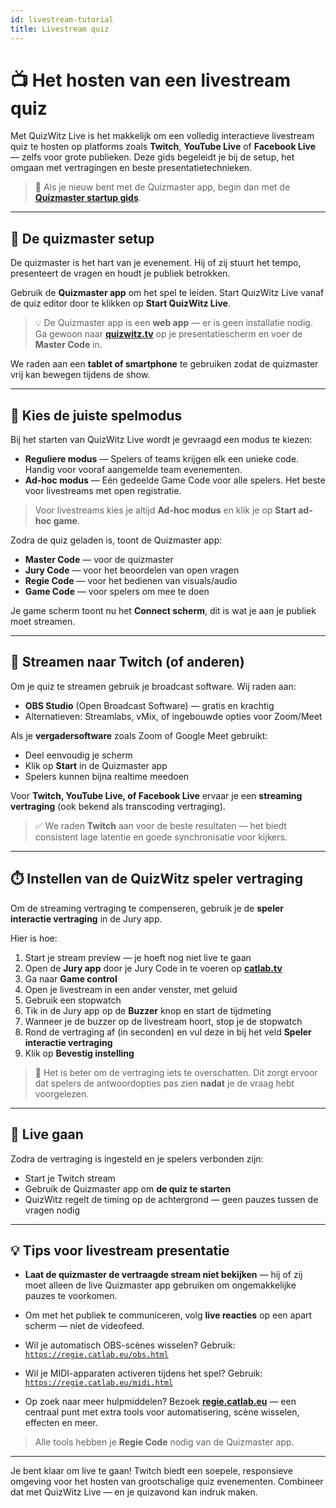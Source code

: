```yaml
---
id: livestream-tutorial
title: Livestream quiz
---
```


# 📺 Het hosten van een livestream quiz

Met QuizWitz Live is het makkelijk om een volledig interactieve livestream quiz te hosten op platforms zoals **Twitch**, **YouTube Live** of **Facebook Live** — zelfs voor grote publieken. Deze gids begeleidt je bij de setup, het omgaan met vertragingen en beste presentatietechnieken.

> 🧭 Als je nieuw bent met de Quizmaster app, begin dan met de [**Quizmaster startup gids**](../quizmaster/002-startup.md).

---

## 🎤 De quizmaster setup

De quizmaster is het hart van je evenement. Hij of zij stuurt het tempo, presenteert de vragen en houdt je publiek betrokken.

Gebruik de **Quizmaster app** om het spel te leiden. Start QuizWitz Live vanaf de quiz editor door te klikken op **Start QuizWitz Live**.

> 💡 De Quizmaster app is een **web app** — er is geen installatie nodig. Ga gewoon naar [**quizwitz.tv**](https://quizwitz.tv) op je presentatiescherm en voer de **Master Code** in.

We raden aan een **tablet of smartphone** te gebruiken zodat de quizmaster vrij kan bewegen tijdens de show.

---

## 🧩 Kies de juiste spelmodus

Bij het starten van QuizWitz Live wordt je gevraagd een modus te kiezen:

- **Reguliere modus** — Spelers of teams krijgen elk een unieke code. Handig voor vooraf aangemelde team evenementen.
- **Ad-hoc modus** — Eén gedeelde Game Code voor alle spelers. Het beste voor livestreams met open registratie.

> Voor livestreams kies je altijd **Ad-hoc modus** en klik je op **Start ad-hoc game**.

Zodra de quiz geladen is, toont de Quizmaster app:

- **Master Code** — voor de quizmaster
- **Jury Code** — voor het beoordelen van open vragen
- **Regie Code** — voor het bedienen van visuals/audio
- **Game Code** — voor spelers om mee te doen

Je game scherm toont nu het **Connect scherm**, dit is wat je aan je publiek moet streamen.

---

## 🎥 Streamen naar Twitch (of anderen)

Om je quiz te streamen gebruik je broadcast software. Wij raden aan:

- **OBS Studio** (Open Broadcast Software) — gratis en krachtig
- Alternatieven: Streamlabs, vMix, of ingebouwde opties voor Zoom/Meet

Als je **vergadersoftware** zoals Zoom of Google Meet gebruikt:

- Deel eenvoudig je scherm
- Klik op **Start** in de Quizmaster app
- Spelers kunnen bijna realtime meedoen

Voor **Twitch, YouTube Live, of Facebook Live** ervaar je een **streaming vertraging** (ook bekend als transcoding vertraging).

> ✅ We raden **Twitch** aan voor de beste resultaten — het biedt consistent lage latentie en goede synchronisatie voor kijkers.

---

## ⏱️ Instellen van de QuizWitz speler vertraging

Om de streaming vertraging te compenseren, gebruik je de **speler interactie vertraging** in de Jury app.

Hier is hoe:

1. Start je stream preview — je hoeft nog niet live te gaan
2. Open de **Jury app** door je Jury Code in te voeren op [**catlab.tv**](https://catlab.tv)
3. Ga naar **Game control**
4. Open je livestream in een ander venster, met geluid
5. Gebruik een stopwatch
6. Tik in de Jury app op de **Buzzer** knop en start de tijdmeting
7. Wanneer je de buzzer op de livestream hoort, stop je de stopwatch
8. Rond de vertraging af (in seconden) en vul deze in bij het veld **Speler interactie vertraging**
9. Klik op **Bevestig instelling**

> 🎯 Het is beter om de vertraging iets te overschatten. Dit zorgt ervoor dat spelers de antwoordopties pas zien **nadat** je de vraag hebt voorgelezen.

---

## 🚀 Live gaan

Zodra de vertraging is ingesteld en je spelers verbonden zijn:

- Start je Twitch stream
- Gebruik de Quizmaster app om **de quiz te starten**
- QuizWitz regelt de timing op de achtergrond — geen pauzes tussen de vragen nodig

---

## 💡 Tips voor livestream presentatie

- **Laat de quizmaster de vertraagde stream niet bekijken** — hij of zij moet alleen de live Quizmaster app gebruiken om ongemakkelijke pauzes te voorkomen.

- Om met het publiek te communiceren, volg **live reacties** op een apart scherm — niet de videofeed.

- Wil je automatisch OBS-scènes wisselen? Gebruik:\
  [`https://regie.catlab.eu/obs.html`](https://regie.catlab.eu/obs.html)

- Wil je MIDI-apparaten activeren tijdens het spel? Gebruik:\
  [`https://regie.catlab.eu/midi.html`](https://regie.catlab.eu/midi.html)

- Op zoek naar meer hulpmiddelen? Bezoek [**regie.catlab.eu**](https://regie.catlab.eu) — een centraal punt met extra tools voor automatisering, scène wisselen, effecten en meer.

> Alle tools hebben je **Regie Code** nodig van de Quizmaster app.

---

Je bent klaar om live te gaan! Twitch biedt een soepele, responsieve omgeving voor het hosten van grootschalige quiz evenementen. Combineer dat met QuizWitz Live — en je quizavond kan indruk maken.
